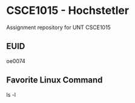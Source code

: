 # CSCE1015 - Hochstetler
Assignment repository for UNT CSCE1015
## EUID
oe0074
## Favorite Linux Command
ls -l
